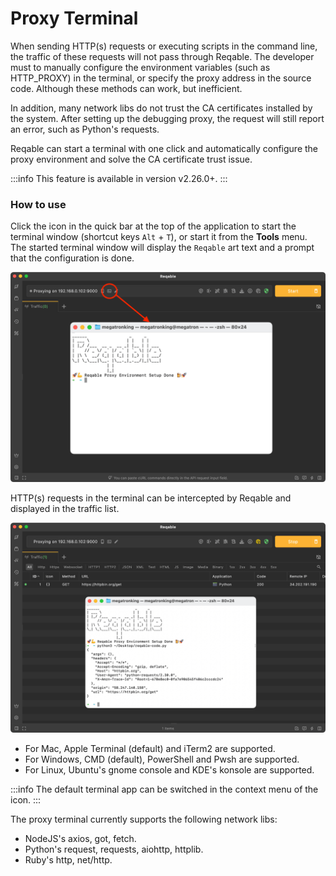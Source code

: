 # Proxy Terminal

When sending HTTP(s) requests or executing scripts in the command line, the traffic of these requests will not pass through Reqable. The developer must to manually configure the environment variables (such as HTTP_PROXY) in the terminal, or specify the proxy address in the source code. Although these methods can work, but inefficient.

In addition, many network libs do not trust the CA certificates installed by the system. After setting up the debugging proxy, the request will still report an error, such as Python's requests.

Reqable can start a terminal with one click and automatically configure the proxy environment and solve the CA certificate trust issue.

:::info
This feature is available in version v2.26.0+.
:::

### How to use

Click the icon in the quick bar at the top of the application to start the terminal window (shortcut keys `Alt` + `T`), or start it from the **Tools** menu. The started terminal window will display the `Reqable` art text and a prompt that the configuration is done.

![](arts/proxy_terminal_01.png)

HTTP(s) requests in the terminal can be intercepted by Reqable and displayed in the traffic list.

![](arts/proxy_terminal_02.png)

- For Mac, Apple Terminal (default) and iTerm2 are supported.
- For Windows, CMD (default), PowerShell and Pwsh are supported.
- For Linux, Ubuntu's gnome console and KDE's konsole are supported.

:::info
The default terminal app can be switched in the context menu of the icon.
:::

The proxy terminal currently supports the following network libs:

- NodeJS's axios, got, fetch.
- Python's request, requests, aiohttp, httplib.
- Ruby's http, net/http.
